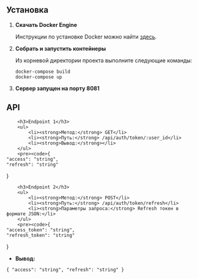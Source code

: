 <h2>Установка</h2>
        <ol>
            <li><strong>Скачать Docker Engine</strong>
                <p>Инструкции по установке Docker можно найти <a href="https://docs.docker.com/get-docker/" target="_blank">здесь</a>.</p>
            </li>
            <li><strong>Собрать и запустить контейнеры</strong>
                <p>Из корневой директории проекта выполните следующие команды:</p>
                <pre><code>docker-compose build
docker-compose up</code></pre>
            </li>
            <li><strong>Сервер запущен на порту 8081</strong></li>
        </ol>

<h2>API</h2>

        <h3>Endpoint 1</h3>
        <ul>
            <li><strong>Метод:</strong> GET</li>
            <li><strong>Путь:</strong> /api/auth/token/:user_id</li>
            <li><strong>Вывод:</strong></li>
        </ul>
        <pre><code>{
    "access": "string",
    "refresh": "string"
}</code></pre>

        <h3>Endpoint 2</h3>
        <ul>
            <li><strong>Метод:</strong> POST</li>
            <li><strong>Путь:</strong> /api/auth/token/refresh</li>
            <li><strong>Параметры запроса:</strong> Refresh токен в формате JSON:</li>
        </ul>
        <pre><code>{
    "access_token": "string",
    "refresh_token": "string"
}</code></pre>
        <ul>
            <li><strong>Вывод:</strong></li>
        </ul>
        <pre><code>{
    "access": "string",
    "refresh": "string"
}</code></pre>
